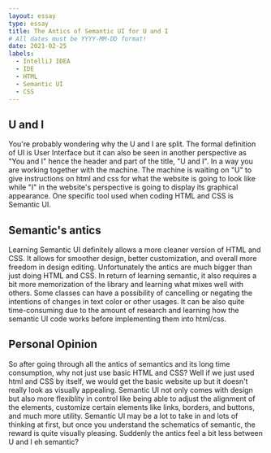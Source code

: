 ```yaml
---
layout: essay
type: essay
title: The Antics of Semantic UI for U and I
# All dates must be YYYY-MM-DD format!
date: 2021-02-25
labels:
  - IntelliJ IDEA
  - IDE
  - HTML
  - Semantic UI
  - CSS
---
```


## U and I

You're probably wondering why the U and I are split. The formal definition of UI is User Interface but it can also be seen in another perspective as "You and I" hence the header and part of the title, "U and I". In a way you are working together with the machine. The machine is waiting on "U" to give instructions on html and css for what the website is going to look like while "I" in the website's perspective is going to display its graphical appearance. One specific tool used when coding HTML and CSS is Semantic UI.

## Semantic's antics

Learning Semantic UI definitely allows a more cleaner version of HTML and CSS. It allows for smoother design, better customization, and overall more freedom in design editing. Unfortunately the antics are much bigger than just doing HTML and CSS. In return of learning semantic, it also requires a bit more memorization of the library and learning what mixes well with others. Some classes can have a possibility of cancelling or negating the intentions of changes in text color or other usages. It can be also quite time-consuming due to the amount of research and learning how the semantic UI code works before implementing them into html/css. 

## Personal Opinion

So after going through all the antics of semantics and its long time consumption, why not just use basic HTML and CSS? Well if we just used html and CSS by itself, we would get the basic website up but it doesn't really look as visually appealing. Semantic UI not only comes with design but also more flexiblity in control like being able to adjust the alignment of the elements, customize certain elements like links, borders, and buttons, and much more utility. Semantic UI may be a lot to take in and lots of thinking at first, but once you understand the schematics of semantic, the reward is quite visually pleasing. Suddenly the antics feel a bit less between U and I eh semantic?
